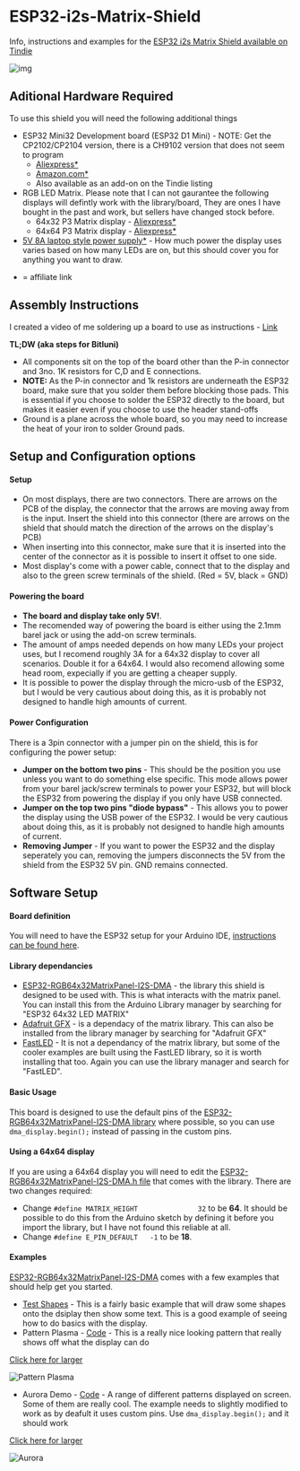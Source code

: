 # ESP32-i2s-Matrix-Shield
Info, instructions and examples for the [ESP32 i2s Matrix Shield available on Tindie](https://www.tindie.com/products/brianlough/esp32-i2s-matrix-shield/)

![img](https://cdn.tindiemedia.com/images/resize/0KEMu_q8ZZl2meIWinbTlUCxH8M=/p/fit-in/1370x912/filters:fill(fff)/i/528221/products/2020-07-11T16%3A30%3A52.947Z-IMG_20200711_151941.jpg)

## Aditional Hardware Required

To use this shield you will need the following additional things

- ESP32 Mini32 Development board (ESP32 D1 Mini) - NOTE: Get the CP2102/CP2104 version, there is a CH9102 version that does not seem to program
    - [Aliexpress\*]( https://s.click.aliexpress.com/e/_dSi824B)
    - [Amazon.com\*](https://amzn.to/3gArkAY)
    - Also available as an add-on on the Tindie listing
- RGB LED Matrix. Please note that I can not gaurantee the following displays will defintly work with the library/board, They are ones I have bought in the past and work, but sellers have changed stock before.
    - 64x32 P3 Matrix display - [Aliexpress\*](https://s.click.aliexpress.com/e/_dYz5DLt)
    - 64x64 P3 Matrix display - [Aliexpress\*](https://s.click.aliexpress.com/e/_BfjY0wfp)
- [5V 8A laptop style power supply\*]( https://s.click.aliexpress.com/e/_d7uVLXt) - How much power the display uses varies based on how many LEDs are on, but this should cover you for anything you want to draw.

* = affiliate link

## Assembly Instructions

I created a video of me soldering up a board to use as instructions - [Link](https://www.youtube.com/watch?v=ZiR93TmSyE0&feature=youtu.be)

**TL;DW (aka steps for Bitluni)**
- All components sit on the top of the board other than the P-in connector and 3no. 1K resistors for C,D and E connections.
- **NOTE:** As the P-in connector and 1k resistors are underneath the ESP32 board, make sure that you solder them before blocking those pads. This is essential if you choose to solder the ESP32 directly to the board, but makes it easier even if you choose to use the header stand-offs
- Ground is a plane across the whole board, so you may need to increase the heat of your iron to solder Ground pads.

## Setup and Configuration options

#### Setup

- On most displays, there are two connectors. There are arrows on the PCB of the display, the connector that the arrows are moving away from is the input. Insert the shield into this connector (there are arrows on the shield that should match the direction of the arrows on the display's PCB)
- When inserting into this connector, make sure that it is inserted into the center of the connector as it is possible to insert it offset to one side.
- Most display's come with a power cable, connect that to the display and also to the green screw terminals of the shield. (Red = 5V, black = GND)

#### Powering the board

- **The board and display take only 5V!**. 
- The recomended way of powering the board is either using the 2.1mm barel jack or using the add-on screw terminals. 
- The amount of amps needed depends on how many LEDs your project uses, but I recomend roughly 3A for a 64x32 display to cover all scenarios. Double it for a 64x64. I would also recomend allowing some head room, expecially if you are getting a cheaper supply.
- It is possible to power the display through the micro-usb of the ESP32, but I would be very cautious about doing this, as it is probably not designed to handle high amounts of current.

#### Power Configuration

There is a 3pin connector with a jumper pin on the shield, this is for configuring the power setup:

- **Jumper on the bottom two pins** - This should be the position you use unless you want to do something else specific. This mode allows power from your barel jack/screw terminals to power your ESP32, but will block the ESP32 from powering the display if you only have USB connected.
- **Jumper on the top two pins "diode bypass"** - This allows you to power the display using the USB power of the ESP32. I would be very cautious about doing this, as it is probably not designed to handle high amounts of current.
- **Removing Jumper** - If you want to power the ESP32 and the display seperately you can, removing the jumpers disconnects the 5V from the shield from the ESP32 5V pin. GND remains connected.

## Software Setup

#### Board definition

You will need to have the ESP32 setup for your Arduino IDE, [instructions can be found here](https://github.com/espressif/arduino-esp32/blob/master/docs/arduino-ide/boards_manager.md).

#### Library dependancies
- [ESP32-RGB64x32MatrixPanel-I2S-DMA](https://github.com/mrfaptastic/ESP32-RGB64x32MatrixPanel-I2S-DMA) - the library this shield is designed to be used with. This is what interacts with the matrix panel. You can install this from the Arduino Library manager by searching for "ESP32 64x32 LED MATRIX"
- [Adafruit GFX](https://github.com/adafruit/Adafruit-GFX-Library) - is a dependacy of the matrix library. This can also be installed from the library manager by searching for "Adafruit GFX"
- [FastLED](https://github.com/FastLED/FastLED) - It is not a dependancy of the matrix library, but some of the cooler examples are built using the FastLED library, so it is worth installing that too. Again you can use the library manager and search for "FastLED".

#### Basic Usage

This board is designed to use the default pins of the [ESP32-RGB64x32MatrixPanel-I2S-DMA library](https://github.com/mrfaptastic/ESP32-RGB64x32MatrixPanel-I2S-DMA) where possible, so you can use `dma_display.begin();` instead of passing in the custom pins.

#### Using a 64x64 display

If you are using a 64x64 display you will need to edit the [ESP32-RGB64x32MatrixPanel-I2S-DMA.h file](https://github.com/mrfaptastic/ESP32-RGB64x32MatrixPanel-I2S-DMA/blob/master/ESP32-RGB64x32MatrixPanel-I2S-DMA.h) that comes with the library. There are two changes required:
- Change `#define MATRIX_HEIGHT               32` to be **64**. It should be possible to do this from the Arduino sketch by defining it before you import the library, but I have not found this reliable at all.
- Change `#define E_PIN_DEFAULT   -1` to be **18**.

#### Examples

[ESP32-RGB64x32MatrixPanel-I2S-DMA](https://github.com/mrfaptastic/ESP32-RGB64x32MatrixPanel-I2S-DMA) comes with a few examples that should help get you started.

- [Test Shapes](https://github.com/mrfaptastic/ESP32-RGB64x32MatrixPanel-I2S-DMA/blob/master/examples/testshapes_32x64/testshapes_32x64.ino) - This is a fairly basic example that will draw some shapes onto the dsiplay then show some text. This is a good example of seeing how to do basics with the display.
- Pattern Plasma - [Code](https://github.com/mrfaptastic/ESP32-RGB64x32MatrixPanel-I2S-DMA/tree/master/examples/PatternPlasma) - This is a really nice looking pattern that really shows off what the display can do

[Click here for larger](https://gfycat.com/nearajarermine-electronics-arduino-esp32)

![Pattern Plasma](https://thumbs.gfycat.com/NearAjarErmine-small.gif "Pattern Plasma")

- Aurora Demo - [Code](https://github.com/mrfaptastic/ESP32-RGB64x32MatrixPanel-I2S-DMA/blob/master/examples/AuroraDemo/AuroraDemo.ino) - A range of different patterns displayed on screen. Some of them are really cool. The example needs to slightly modified to work as by deafult it uses custom pins. Use `dma_display.begin();` and it should work

[Click here for larger](https://gfycat.com/blankfancyballoonfish)

![Aurora](https://thumbs.gfycat.com/BlankFancyBalloonfish-small.gif "Aurora")
